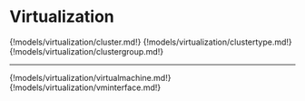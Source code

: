 # Virtualization

{!models/virtualization/cluster.md!}
{!models/virtualization/clustertype.md!}
{!models/virtualization/clustergroup.md!}

---

{!models/virtualization/virtualmachine.md!}
{!models/virtualization/vminterface.md!}

